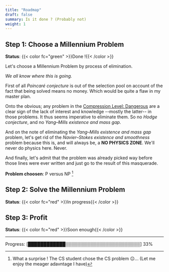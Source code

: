 ```yaml
---
title: "Roadmap"
draft: false
summary: Is it done ? (Probably not)
weight: 1
---
```


## Step 1: Choose a Millennium Problem

**Status**: {{< color fc="green" >}}Done !{{< /color >}}

Let's choose a Millennium Problem by process of elimination.

*We all know where this is going.*

First of all *Poincaré conjecture* is out of the selection pool on account of the
fact that being solved means no money. Which would be quite a flaw in my master plan.

Onto the obvious; any problem in the [Compression Level: Dangerous](/posts/the_problems/#compression-level-dreadful)
are a clear sign of the lack of interest and knowledge --mostly the latter-- in
those problems. It thus seems imperative to eliminate them. So no *Hodge conjecture*,
and no *Yang–Mills existence and mass gap*.

And on the note of eliminating the *Yang–Mills existence and mass gap* problem,
let's get rid of the *Navier–Stokes existence and smoothness* problem because this
is, and will always be, a **NO PHYSICS ZONE**. We'll never do physics here. Never.

And finally, let's admit that the problem was already picked way before those
lines were ever written and just go to the result of this masquerade.

**Problem choosen**: P versus NP [^wow]

[^wow]: What a surprise ! The CS student chose the CS problem :neutral_face:...
  (Let me enjoy the meager adavntage I have)

## Step 2: Solve the Millennium Problem

**Status**: {{< color fc="red" >}}In progress{{< /color >}}

## Step 3: Profit

**Status**: {{< color fc="red" >}}Soon enough{{< /color >}}

---

Progress: [████████████▒▒▒▒▒▒▒▒▒▒▒▒▒▒▒▒▒▒▒▒▒▒▒▒] 33%
